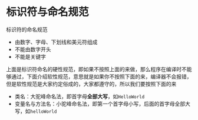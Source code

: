 #  标识符与命名规范

标识符的命名规范

- 由数字、字母、下划线和美元符组成
- 不能由数字开头
- 不能是关键字



上面是标识符命名的硬性规范，即如果不按照上面的来做，那么程序在编译时不能够通过，下面介绍软性规范，意思就是如果你不按照下面的来，编译器不会报错，但是软性规范是大家约定俗成的，大家都遵守的，所以我们要按照下面的来

- 类名：大驼峰命名法，即首字母**全部大写**，如`HelloWorld`
- 变量名与方法名：小驼峰命名法，即第一个首字母小写，后面的首字母全部大写，如`helloWorld`

